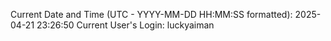 Current Date and Time (UTC - YYYY-MM-DD HH:MM:SS formatted): 2025-04-21 23:26:50
Current User's Login: luckyaiman
